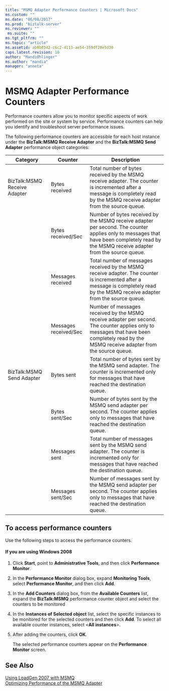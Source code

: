 ```yaml
---
title: "MSMQ Adapter Performance Counters | Microsoft Docs"
ms.custom: ""
ms.date: "06/08/2017"
ms.prod: "biztalk-server"
ms.reviewer: ""
 ms.suite: ""
ms.tgt_pltfrm: ""
ms.topic: "article"
ms.assetid: ab8b0342-c6c2-4113-ae54-359df28e5d30
caps.latest.revision: 10
author: "MandiOhlinger"
ms.author: "mandia"
manager: "anneta"
---
```

# MSMQ Adapter Performance Counters
Performance counters allow you to monitor specific aspects of work performed on the site or system by service. Performance counters can help you identify and troubleshoot server performance issues.  
  
 The following performance counters are accessible for each host instance under the **BizTalk:MSMQ Receive Adapter** and the **BizTalk:MSMQ Send Adapter** performance object categories:  
  
|**Category**|**Counter**|**Description**|  
|------------------|-----------------|---------------------|  
|BizTalk:MSMQ Receive Adapter|Bytes received|Total number of bytes received by the MSMQ receive adapter. The counter is incremented after a message is completely read by the MSMQ receive adapter from the source queue.|  
||Bytes received/Sec|Number of bytes received by the MSMQ receive adapter per second. The counter applies only to messages that have been completely read by the MSMQ receive adapter from the source queue.|  
||Messages received|Total number of messages received by the MSMQ receive adapter. The counter is incremented after a message is completely read by the MSMQ receive adapter from the source queue.|  
||Messages received/Sec|Number of messages received by the MSMQ receive adapter per second. The counter applies only to messages that have been completely read by the MSMQ receive adapter from the source queue.|  
|BizTalk:MSMQ Send Adapter|Bytes sent|Total number of bytes sent by the MSMQ send adapter. The counter is incremented only for messages that have reached the destination queue.|  
||Bytes sent/Sec|Number of bytes sent by the MSMQ send adapter per second. The counter applies only to messages that have reached the destination queue.|  
||Messages sent|Total number of messages sent by the MSMQ send adapter. The counter is incremented only for messages that have reached the destination queue.|  
||Messages sent/Sec|Number of messages sent by the MSMQ send adapter per second. The counter applies only to messages that have reached the destination queue.|  
  
## To access performance counters  
 Use the following steps to access the performance counters.  
  
#### If you are using Windows 2008  
  
1.  Click **Start**, point to **Administrative Tools**, and then click **Performance Monitor**.  
  
2.  In the **Performance Monitor** dialog box, expand **Monitoring Tools**, select **Performance Monitor**, and then click **Add**.  
  
3.  In the **Add Counters** dialog box, from the **Available Counters** list, expand the **BizTalk:MSMQ** performance counter object and select the counters to be monitored  
  
4.  In the **Instances of Selected object** list, select the specific instances to be monitored for the selected counters and then click **Add**.  To select all available counter instances, select \<**All instances**>.  
  
5.  After adding the counters, click **OK**.  
  
     The selected performance counters appear on the **Performance Monitor** screen.  
  
## See Also  
 [Using LoadGen 2007 with MSMQ](../core/using-loadgen-2007-with-msmq.md)   
 [Optimizing Performance of the MSMQ Adapter](../core/optimizing-performance-of-the-msmq-adapter.md)